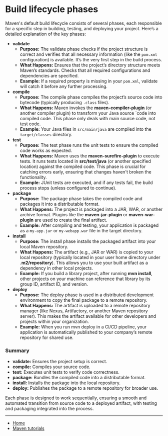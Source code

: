 # Build lifecycle phases

Maven's default build lifecycle consists of several phases, each responsible for a specific step in building, 
testing, and deploying your project. Here’s a detailed explanation of the key phases:

- **validate**  
    - **Purpose:** The validate phase checks if the project structure is correct and verifies that all necessary 
        information (like the `pom.xml` configuration) is available. It’s the very first step in the build process.
    - **What Happens:** Ensures that the project’s directory structure meets Maven’s standards.
        Checks that all required configurations and dependencies are specified.
    - **Example:** If a required property is missing in your `pom.xml`, validate will catch it before any further processing.
- **compile**
    - **Purpose:** The compile phase compiles the project’s source code into bytecode (typically producing `.class` files).
    - **What Happens:** Maven invokes the **maven-compiler-plugin** (or another compiler plugin) to transform your Java source 
    `code into compiled code. This phase only deals with main source code, not test code.
    - **Example:** Your Java files in `src/main/java` are compiled into the `target/classes` directory.
- **test**
    - **Purpose:** The test phase runs the unit tests to ensure the compiled code works as expected.
    - **What Happens:** Maven uses the **maven-surefire-plugin** to execute tests.
        It runs tests located in **src/test/java** (or another specified location) against the compiled code.
        This phase is crucial for catching errors early, ensuring that changes haven't broken the functionality.
    - **Example:** JUnit tests are executed, and if any tests fail, the build process stops (unless configured to continue).
- **package**
    - **Purpose:** The package phase takes the compiled code and packages it into a distributable format.
    - **What Happens:** The project is packaged into a JAR, WAR, or another archive format.
        Plugins like the **maven-jar-plugin** or **maven-war-plugin** are used to create the final artifact.
    - **Example:** After compiling and testing, your application is packaged as a `my-app.jar` or `my-webapp.war` file in the target directory.
- **install**
    - **Purpose:** The install phase installs the packaged artifact into your local Maven repository.
    - **What Happens:** The artifact (e.g., JAR or WAR) is copied to your local repository (typically located in your 
        user home directory under .**m2/repository**). This allows you to use your built artifact as a dependency in other local projects.
    - **Example:** If you build a library project, after running **mvn install**, other projects on your machine can reference that 
        library by its group ID, artifact ID, and version.
- **deploy**
    - **Purpose:** The deploy phase is used in a distributed development environment to copy the final package to a remote repository.
    - **What Happens:** The artifact is uploaded to a remote repository manager (like Nexus, Artifactory, or another Maven repository server).
        This makes the artifact available for other developers and projects within your organization.
    - **Example:** When you run mvn deploy in a CI/CD pipeline, your application is automatically published to your company’s 
        remote repository for shared use.

### Summary

- **validate:** Ensures the project setup is correct.
- **compile:** Compiles your source code.
- **test:** Executes unit tests to verify code correctness.
- **package:** Bundles the compiled code into a distributable format.
- **install:** Installs the package into the local repository.
- **deploy:** Publishes the package to a remote repository for broader use.

Each phase is designed to work sequentially, ensuring a smooth and automated transition from source code to a deployed artifact, with testing and packaging integrated into the process.

---

- [Home](./../../README.md)
- [Maven tutorials](./../tutorials.md)
